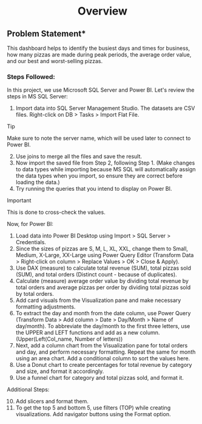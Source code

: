 <h1 align="center">
  Overview
</h1>

## **Problem Statement***
This dashboard helps to identify the busiest days and times for business, how many pizzas are made during peak periods, the average order value, and our best and worst-selling pizzas.

### Steps Followed:
In this project, we use Microsoft SQL Server and Power BI. Let's review the steps in MS SQL Server:
1. Import data into SQL Server Management Studio. The datasets are CSV files. Right-click on DB > Tasks > Import Flat File. 
>[!TIP]
>Make sure to note the server name, which will be used later to connect to Power BI.
2. Use joins to merge all the files and save the result.
3. Now import the saved file from Step 2, following Step 1. (Make changes to data types while importing because MS SQL will automatically assign the data types when you import, so ensure they are correct before loading the data.)
4. Try running the queries that you intend to display on Power BI.
>[!IMPORTANT]
>This is done to cross-check the values.

Now, for Power BI:

1. Load data into Power BI Desktop using Import > SQL Server > Credentials.
2. Since the sizes of pizzas are S, M, L, XL, XXL, change them to Small, Medium, X-Large, XX-Large using Power Query Editor (Transform Data > Right-click on column > Replace Values > OK > Close & Apply).
3. Use DAX (measure) to calculate total revenue (SUM), total pizzas sold (SUM), and total orders (Distinct count - because of duplicates).
4. Calculate (measure) average order value by dividing total revenue by total orders and average pizzas per order by dividing total pizzas sold by total orders.
5. Add card visuals from the Visualization pane and make necessary formatting adjustments.
6. To extract the day and month from the date column, use Power Query (Transform Data > Add column > Date > Day/Month > Name of day/month). To abbreviate the day/month to the first three letters, use the UPPER and LEFT functions and add as a new column.(Upper(Left(Col_name, Number of letters))
7. Next, add a column chart from the Visualization pane for total orders and day, and perform necessary formatting. Repeat the same for month using an area chart. Add a conditional column to sort the values here.
8. Use a Donut chart to create percentages for total revenue by category and size, and format it accordingly.
9. Use a funnel chart for category and total pizzas sold, and format it.

Additional Steps:

10. Add slicers and format them.
11. To get the top 5 and bottom 5, use filters (TOP) while creating visualizations. Add navigator buttons using the Format option.


